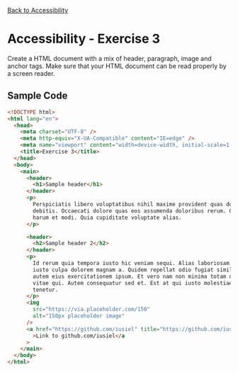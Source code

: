 [Back to Accessibility](../../../html/accessibility.md)

# Accessibility - Exercise 3

Create a HTML document with a mix of header, paragraph, image and anchor tags. Make sure that your HTML document can be read properly by a screen reader.

## Sample Code

```html
<!DOCTYPE html>
<html lang="en">
  <head>
    <meta charset="UTF-8" />
    <meta http-equiv="X-UA-Compatible" content="IE=edge" />
    <meta name="viewport" content="width=device-width, initial-scale=1.0" />
    <title>Exercise 3</title>
  </head>
  <body>
    <main>
      <header>
        <h1>Sample header</h1>
      </header>
      <p>
        Perspiciatis libero voluptatibus nihil maxime provident quas dolor
        debitis. Occaecati dolore quas eos assumenda doloribus rerum. Officia
        harum et modi. Quia cupiditate voluptate alias.
      </p>

      <header>
        <h2>Sample header 2</h2>
      </header>
      <p>
        Id rerum quia tempora iusto hic veniam sequi. Alias laboriosam nihil
        iusto culpa dolorem magnam a. Quidem repellat odio fugiat similique
        autem eius exercitationem ipsum. Et vero nam non minima totam quisquam
        vitae qui. Autem consequatur sed et. Est at qui iusto molestiae sint
        tenetur.
      </p>
      <img
        src="https://via.placeholder.com/150"
        alt="150px placeholder image"
      />
      <a href="https://github.com/iusiel" title="https://github.com/iusiel"
        >Link to github.com/iusiel</a
      >
    </main>
  </body>
</html>
```
